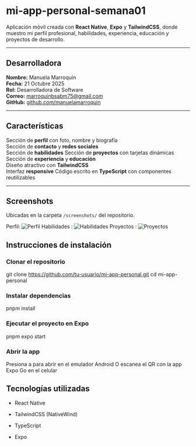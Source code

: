 # mi-app-personal-semana01

Aplicación móvil creada con **React Native**, **Expo** y **TailwindCSS**, donde muestro mi perfil profesional, habilidades, experiencia, educación y proyectos de desarrollo.

---

##  Desarrolladora

**Nombre:** Manuela Marroquín  
**Fecha:** 21 Octubre 2025  
**Rol:** Desarrolladora de Software  
**Correo:** marroquinbsabm75@gmail.com  
**GitHub:** [github.com/manuelamarroquin](https://github.com/manuelamarroquin)

---

##  Características

Sección de **perfil** con foto, nombre y biografía  
Sección de **contacto** y **redes sociales**  
Sección de **habilidades**
Sección de **proyectos** con tarjetas dinámicas
Sección de **experiencia** y **educación**  
Diseño atractivo con **TailwindCSS**  
Interfaz **responsive**
Código escrito en **TypeScript** con componentes reutilizables

---

##  Screenshots

Ubicadas en la carpeta `/screenshots/` del repositorio.


Perfil: ![Perfil](./screenshots/perfil.png) 
Habilidades : ![Habilidades](./screenshots/habilidades.png) 
Proyectos : ![Proyectos](./screenshots/proyectos.png) 



##  Instrucciones de instalación

###  Clonar el repositorio

git clone https://github.com/tu-usuario/mi-app-personal.git
cd mi-app-personal


###  Instalar dependencias

pnpm install


###  Ejecutar el proyecto en Expo

pnpm expo start


### Abrir la app

Presiona a para abrir en el emulador Android O escanea el QR con la app Expo Go en el celular 


## Tecnologías utilizadas

- React Native

- TailwindCSS (NativeWind)

- TypeScript

- Expo